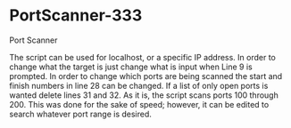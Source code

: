 # PortScanner-333
Port Scanner

The script can be used for localhost, or a specific IP address.
In order to change what the target is just change what is input when Line 9 is prompted. 
In order to change which ports are being scanned the start and finish numbers in line 28 can be changed. 
If a list of only open ports is wanted delete lines 31 and 32. As it is, the script scans ports 100 through 200. 
This was done for the sake of speed; however, it can be edited to search whatever port range is desired. 
